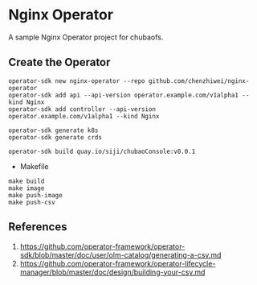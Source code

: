 # Nginx Operator

A sample Nginx Operator project for  chubaofs.


## Create the Operator

```
operator-sdk new nginx-operator --repo github.com/chenzhiwei/nginx-operator
operator-sdk add api --api-version operator.example.com/v1alpha1 --kind Nginx
operator-sdk add controller --api-version operator.example.com/v1alpha1 --kind Nginx

operator-sdk generate k8s
operator-sdk generate crds

operator-sdk build quay.io/siji/chubaoConsole:v0.0.1
```

* Makefile

```
make build
make image
make push-image
make push-csv
```

## References

1. https://github.com/operator-framework/operator-sdk/blob/master/doc/user/olm-catalog/generating-a-csv.md
1. https://github.com/operator-framework/operator-lifecycle-manager/blob/master/doc/design/building-your-csv.md
